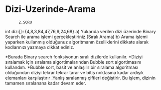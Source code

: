 # Dizi-Uzerinde-Arama
          2.SORU
int dizi[]={4,8,3,84,47,76,9,24,68}
a) Yukarıda verilen dizi üzerinde Binary Search ile arama işlemi gerçekleştiriniz.(Sıralı Arama)
b) Arama işlemi yaparken kullanmış olduğunuz algoritmanın özelliklerini dikkate alarak
kodlarınızı yazmaya dikkat ediniz.

*Burada Binary search fonksiyonun sıralı dizilerde kullanılır.
*Diziyi sıralamak için sıralama algortimalarından Bubble sort algortimasını kullandım.
*Bubble sort, basit ve anlaşılır bir sıralama algoritması olduğundan diziyi tekrar tekrar tarar ve bitiş noktasına kadar ardışık elemanları karşılaştırır .Yanlış sıralanmış çiftleri değiştirir. Bu işlem, dizinin tamamen sıralanana kadar devam eder.
